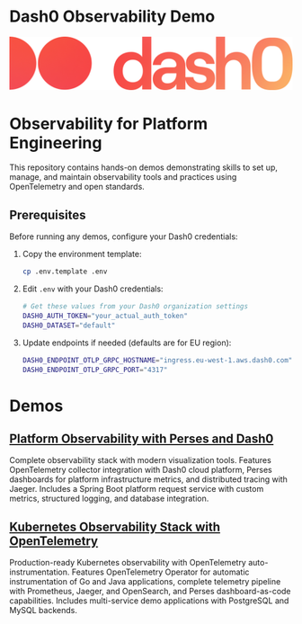 # Dash0 Observability Demo
![Dash0 Logo](./Images/dash0-logo.png)

# Observability for Platform Engineering

This repository contains hands-on demos demonstrating skills to set up, manage, and maintain observability tools and practices using OpenTelemetry and open standards.

## Prerequisites

Before running any demos, configure your Dash0 credentials:

1. Copy the environment template:
   ```bash
   cp .env.template .env
   ```

2. Edit `.env` with your Dash0 credentials:
   ```bash
   # Get these values from your Dash0 organization settings
   DASH0_AUTH_TOKEN="your_actual_auth_token"
   DASH0_DATASET="default"
   ```

3. Update endpoints if needed (defaults are for EU region):
   ```bash
   DASH0_ENDPOINT_OTLP_GRPC_HOSTNAME="ingress.eu-west-1.aws.dash0.com"
   DASH0_ENDPOINT_OTLP_GRPC_PORT="4317"
   ```

# Demos

## [Platform Observability with Perses and Dash0](./dash0-otel-sandbox/)

Complete observability stack with modern visualization tools. Features OpenTelemetry collector integration with Dash0 cloud platform, Perses dashboards for platform infrastructure metrics, and distributed tracing with Jaeger. Includes a Spring Boot platform request service with custom metrics, structured logging, and database integration.

## [Kubernetes Observability Stack with OpenTelemetry](./k8s-observability-stack/)

Production-ready Kubernetes observability with OpenTelemetry auto-instrumentation. Features OpenTelemetry Operator for automatic instrumentation of Go and Java applications, complete telemetry pipeline with Prometheus, Jaeger, and OpenSearch, and Perses dashboard-as-code capabilities. Includes multi-service demo applications with PostgreSQL and MySQL backends.
